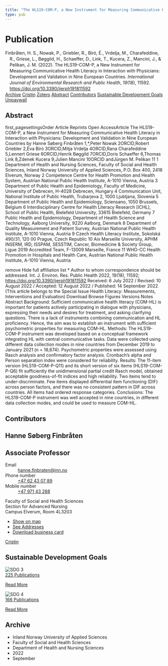 ```yaml
---
title: "The HLS19-COM-P, a New Instrument for Measuring Communicative Health Literacy in Interaction with Physicians: Development and Validation in Nine European Countries"
type: pub
---
```

<h1>Publication</h1>
<article id="csl-bib-container-ETYCGH3B" class="csl-bib-container">
  <div class="csl-bib-body" style="line-height: 1.35; padding-left: 1em; text-indent:-1em;">
  <div class="csl-entry">Finbr&#xE5;ten, H. S., Nowak, P., Griebler, R., B&#xED;r&#xF3;, &#xC9;., Vrdelja, M., Charafeddine, R., Griese, L., B&#xF8;ggild, H., Schaeffer, D., Link, T., Kucera, Z., Mancini, J., &amp; Pelikan, J. M. (2022). The HLS19-COM-P, a New Instrument for Measuring Communicative Health Literacy in Interaction with Physicians: Development and Validation in Nine European Countries. <i>International Journal of Environmental Research and Public Health</i>, <i>19</i>(18), 11592. <a href="https://doi.org/10.3390/ijerph191811592">https://doi.org/10.3390/ijerph191811592</a></div>
</div>
  <div class="csl-bib-buttons">
    <a href="#taxonomy-article-ETYCGH3B" class="csl-bib-button">Archive</a>
    <a href="https://app.cristin.no/results/show.jsf?id=2053481" alt="Cristin URL" class="csl-bib-button">Cristin</a>
    <a href="http://zotero.org/groups/5022929/items/ETYCGH3B" alt="Zotero URL" class="csl-bib-button">Zotero</a>
    <a href="#abstract-article-ETYCGH3B" class="csl-bib-button">Abstract</a>
    <a href="#contributors-article-ETYCGH3B" class="csl-bib-button">Contributors</a>
    <a href="#sdg-article-ETYCGH3B" class="csl-bib-button">Sustainable Development Goals</a>
    <a href="https://www.mdpi.com/1660-4601/19/18/11592/pdf?version=1663743222" class="csl-bib-button">Unpaywall</a>
  </div>
  <div id="csl-bib-meta-container-ETYCGH3B"></div>
</article>
<div id="csl-bib-meta-ETYCGH3B" class="csl-bib-meta">
  <article id="abstract-article-ETYCGH3B" class="abstract-article">
    <h1>Abstract</h1>
    first_pagesettingsOrder Article Reprints 
Open AccessArticle 
The HLS19-COM-P, a New Instrument for Measuring Communicative Health Literacy in Interaction with Physicians: Development and Validation in Nine European Countries 
by Hanne Søberg Finbråten 1,*,Peter Nowak 2ORCID,Robert Griebler 2,Éva Bíró 3ORCID,Mitja Vrdelja 4ORCID,Rana Charafeddine 5,Lennert Griese 6ORCID,Henrik Bøggild 7ORCID,Doris Schaeffer 6,Thomas Link 8,Zdenek Kucera 9,Julien Mancini 10ORCID andJürgen M. Pelikan 11 
1 
Department of Health and Nursing Sciences, Faculty of Social and Health Sciences, Inland Norway University of Applied Sciences, P.O. Box 400, 2418 Elverum, Norway 
2 
Competence Centre for Health Promotion and Health System, Austrian National Public Health Institute, A-1010 Vienna, Austria 
3 
Department of Public Health and Epidemiology, Faculty of Medicine, University of Debrecen, H-4028 Debrecen, Hungary 
4 
Communication Unit, National Institute of Public Health, Trubarjeva 2, 1000 Ljubljana, Slovenia 
5 
Department of Public Health and Epidemiology, Sciensano, 1050 Brussels, Belgium 
6 
Interdisciplinary Centre for Health Literacy Research [ICHL], School of Public Health, Bielefeld University, 33615 Bielefeld, Germany 
7 
Public Health and Epidemiology, Department of Health Science and Technology, Aalborg University, 9220 Aalborg, Denmark 
8 
Department of Quality Measurement and Patient Survey, Austrian National Public Health Institute, A-1010 Vienna, Austria 
9 
Czech Health Literacy Institute, Sokolská 490/31, 120 00 Prague, Czech Republic 
10 
Aix Marseille University, APHM INSERM, IRD, ISSPAM, SESSTIM, Cancer, Biomedicine &amp; Society Group, Ligue 2019 Accredited Team, F-13009 Marseille, France 
11 
WHO-CC Health Promotion in Hospitals and Health Care, Austrian National Public Health Institute, A-1010 Vienna, Austria 
  
remove Hide full affiliation list 
* 
Author to whom correspondence should be addressed. 
Int. J. Environ. Res. Public Health 2022, 19(18), 11592; https://doi.org/10.3390/ijerph191811592 
Received: 6 July 2022 / Revised: 10 August 2022 / Accepted: 12 August 2022 / Published: 14 September 2022 
(This article belongs to the Special Issue Health Literacy: Measurements, Interventions and Evaluation) 
Download Browse Figures Versions Notes 
Abstract 
Background: Sufficient communicative health literacy (COM-HL) is important for patients actively participating in dialogue with physicians, expressing their needs and desires for treatment, and asking clarifying questions. There is a lack of instruments combining communication and HL proficiency. Hence, the aim was to establish an instrument with sufficient psychometric properties for measuring COM-HL. Methods: The HLS19-COM-P instrument was developed based on a conceptual framework integrating HL with central communicative tasks. Data were collected using different data collection modes in nine countries from December 2019 to January 2021 (n = 18,674). Psychometric properties were assessed using Rasch analysis and confirmatory factor analysis. Cronbach’s alpha and Person separation index were considered for reliability. Results: The 11-item version (HLS19-COM-P-Q11) and its short version of six items (HLS19-COM-P-Q6) fit sufficiently the unidimensional partial credit Rasch model, obtained acceptable goodness-of-fit indices and high reliability. Two items tend to under-discriminate. Few items displayed differential item functioning (DIF) across person factors, and there was no consistent pattern in DIF across countries. All items had ordered response categories. Conclusions: The HLS19-COM-P instrument was well accepted in nine countries, in different data collection modes, and could be used to measure COM-HL.
  </article>
  <article id="contributors-article-ETYCGH3B" class="contributors-article">
    <h1>Contributors</h1>
    <div class="personas">
<div class="vrtx-hinn-person-card">
<div class="photo">
<i class="lar la-user-circle missing-person"></i>
</div>
<div class="info">
<hgroup><h1>Hanne Søberg Finbråten</h1>
<h2>Associate Professor</h2>
</hgroup><dl>
<dt>Email</dt>
<dd>
<a href="mailto:hanne.finbraten@inn.no">hanne.finbraten@inn.no</a>
</dd>
<dt>Phone number</dt>
<dd><a href="tel:+4762430789">
+47 62 43 07 89
</a></dd>
<dt>Mobile number</dt>
<dd><a href="tel:+4797143288">
+47 971 43 288
</a></dd>
</dl>
<p>
Faculty of Social and Health Sciences<br>
Section for Advanced Nursing<br>
Campus Elverum,
Room 4L3203
</p>
<ul class="vrtx-hinn-links">
<li><a href="https://www.google.com/maps?q=60.88177,11.53669">Show on map</a></li>
<li><a href="https://www.inn.no/english/find-an-employee/hanne-finbraten.html#vrtx-hinn-addresses">See Addresses</a></li>
<li><a href="https://www.inn.no/english/find-an-employee/hanne-finbraten.html?vrtx=vcf">Download business card</a></li>
</ul>
</div>
</div>
<a href="https://app.cristin.no/persons/show.jsf?id=328418" alt="Cristin URL" class="personas-cristin">Cristin</a>
</div>
  </article>
  <article id="sdg-article-ETYCGH3B" class="sdg-article">
    <h1>Sustainable Development Goals</h1>
    <div class="sdg-container"><div id="sdg3" class="sdg">
<img src="{{< params subfolder >}}images/sdg/sdg03_en.png" class="image" alt="SDG 3">
<div class="sdg-overlay">
<a href="{{< params subfolder >}}en/archive/?sdg=3#archive" class="sdg-publication-count"><span>225</span> Publications</a>
<p><a href="https://sdgs.un.org/goals/goal3" class="sdg-read-more">Read More</a></p>
</div>
</div> <div id="sdg4" class="sdg">
<img src="{{< params subfolder >}}images/sdg/sdg04_en.png" class="image" alt="SDG 4">
<div class="sdg-overlay">
<a href="{{< params subfolder >}}en/archive/?sdg=4#archive" class="sdg-publication-count"><span>166</span> Publications</a>
<p><a href="https://sdgs.un.org/goals/goal4" class="sdg-read-more">Read More</a></p>
</div>
</div></div>
  </article>
  <article id="taxonomy-article-ETYCGH3B" class="taxonomy-article">
    <h1>Archive</h1>
    <ul>
      <li>Inland Norway University of Applied Sciences</li>
      <li>Faculty of Social and Health Sciences</li>
      <li>Department of Health and Nursing Sciences</li>
      <li>2022</li>
      <li>September</li>
    </ul>
  </article>
</div>
